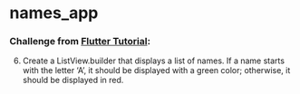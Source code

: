 # names_app

### Challenge from [Flutter Tutorial](https://flutter-tutorial.net/list-and-grid/questions-for-practice-2/):
6. Create a ListView.builder that displays a list of names. If a name starts with the letter ‘A’, it should be displayed with a green color; otherwise, it should be displayed in red.